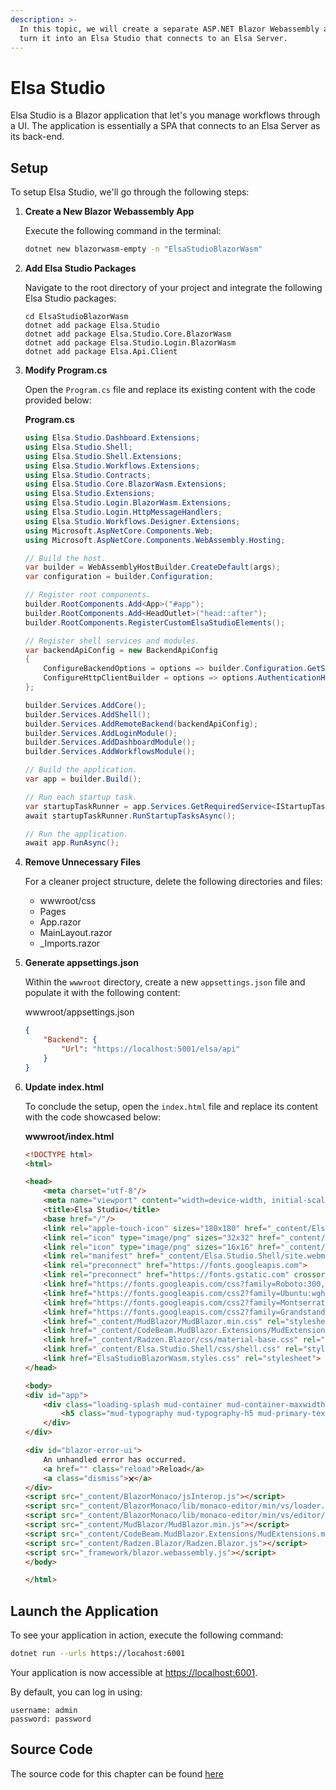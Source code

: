 ```yaml
---
description: >-
  In this topic, we will create a separate ASP.NET Blazor Webassembly app and
  turn it into an Elsa Studio that connects to an Elsa Server.
---
```


# Elsa Studio

Elsa Studio is a Blazor application that let's you manage workflows through a UI. The application is essentially a SPA that connects to an Elsa Server as its back-end.

## Setup﻿ <a href="#setup" id="setup"></a>

To setup Elsa Studio, we'll go through the following steps:

1.  **Create a New Blazor Webassembly App**

    Execute the following command in the terminal:

    ```bash
    dotnet new blazorwasm-empty -n "ElsaStudioBlazorWasm"
    ```
2.  **Add Elsa Studio Packages**

    Navigate to the root directory of your project and integrate the following Elsa Studio packages:

    ```
    cd ElsaStudioBlazorWasm
    dotnet add package Elsa.Studio
    dotnet add package Elsa.Studio.Core.BlazorWasm
    dotnet add package Elsa.Studio.Login.BlazorWasm
    dotnet add package Elsa.Api.Client
    ```
3.  **Modify Program.cs**

    Open the `Program.cs` file and replace its existing content with the code provided below:

    **Program.cs**

    ```csharp
    using Elsa.Studio.Dashboard.Extensions;
    using Elsa.Studio.Shell;
    using Elsa.Studio.Shell.Extensions;
    using Elsa.Studio.Workflows.Extensions;
    using Elsa.Studio.Contracts;
    using Elsa.Studio.Core.BlazorWasm.Extensions;
    using Elsa.Studio.Extensions;
    using Elsa.Studio.Login.BlazorWasm.Extensions;
    using Elsa.Studio.Login.HttpMessageHandlers;
    using Elsa.Studio.Workflows.Designer.Extensions;
    using Microsoft.AspNetCore.Components.Web;
    using Microsoft.AspNetCore.Components.WebAssembly.Hosting;

    // Build the host.
    var builder = WebAssemblyHostBuilder.CreateDefault(args);
    var configuration = builder.Configuration;

    // Register root components.
    builder.RootComponents.Add<App>("#app");
    builder.RootComponents.Add<HeadOutlet>("head::after");
    builder.RootComponents.RegisterCustomElsaStudioElements();

    // Register shell services and modules.
    var backendApiConfig = new BackendApiConfig
    {
        ConfigureBackendOptions = options => builder.Configuration.GetSection("Backend").Bind(options),
        ConfigureHttpClientBuilder = options => options.AuthenticationHandler = typeof(AuthenticatingApiHttpMessageHandler)
    };

    builder.Services.AddCore();
    builder.Services.AddShell();
    builder.Services.AddRemoteBackend(backendApiConfig);
    builder.Services.AddLoginModule();
    builder.Services.AddDashboardModule();
    builder.Services.AddWorkflowsModule();

    // Build the application.
    var app = builder.Build();

    // Run each startup task.
    var startupTaskRunner = app.Services.GetRequiredService<IStartupTaskRunner>();
    await startupTaskRunner.RunStartupTasksAsync();

    // Run the application.
    await app.RunAsync();
    ```
4.  **Remove Unnecessary Files**

    For a cleaner project structure, delete the following directories and files:

    * wwwroot/css
    * Pages
    * App.razor
    * MainLayout.razor
    * \_Imports.razor
5.  **Generate appsettings.json**

    Within the `wwwroot` directory, create a new `appsettings.json` file and populate it with the following content:

    wwwroot/appsettings.json

    ```json
    {
        "Backend": {
            "Url": "https://localhost:5001/elsa/api"
        }
    }
    ```
6.  **Update index.html**

    To conclude the setup, open the `index.html` file and replace its content with the code showcased below:

    **wwwroot/index.html**

    ```html
    <!DOCTYPE html>
    <html>

    <head>
        <meta charset="utf-8"/>
        <meta name="viewport" content="width=device-width, initial-scale=1.0, maximum-scale=1.0, user-scalable=no"/>
        <title>Elsa Studio</title>
        <base href="/"/>
        <link rel="apple-touch-icon" sizes="180x180" href="_content/Elsa.Studio.Shell/apple-touch-icon.png">
        <link rel="icon" type="image/png" sizes="32x32" href="_content/Elsa.Studio.Shell/favicon-32x32.png">
        <link rel="icon" type="image/png" sizes="16x16" href="_content/Elsa.Studio.Shell/favicon-16x16.png">
        <link rel="manifest" href="_content/Elsa.Studio.Shell/site.webmanifest">
        <link rel="preconnect" href="https://fonts.googleapis.com">
        <link rel="preconnect" href="https://fonts.gstatic.com" crossorigin>
        <link href="https://fonts.googleapis.com/css?family=Roboto:300,400,500,700&display=swap" rel="stylesheet" />
        <link href="https://fonts.googleapis.com/css2?family=Ubuntu:wght@300;400;500;700&display=swap" rel="stylesheet">
        <link href="https://fonts.googleapis.com/css2?family=Montserrat:wght@400;500;600;700&display=swap" rel="stylesheet">
        <link href="https://fonts.googleapis.com/css2?family=Grandstander:wght@100&display=swap" rel="stylesheet">
        <link href="_content/MudBlazor/MudBlazor.min.css" rel="stylesheet" />
        <link href="_content/CodeBeam.MudBlazor.Extensions/MudExtensions.min.css" rel="stylesheet" />
        <link href="_content/Radzen.Blazor/css/material-base.css" rel="stylesheet" >
        <link href="_content/Elsa.Studio.Shell/css/shell.css" rel="stylesheet">
        <link href="ElsaStudioBlazorWasm.styles.css" rel="stylesheet">
    </head>

    <body>
    <div id="app">
        <div class="loading-splash mud-container mud-container-maxwidth-false">
            <h5 class="mud-typography mud-typography-h5 mud-primary-text my-6">Loading...</h5>
        </div>
    </div>

    <div id="blazor-error-ui">
        An unhandled error has occurred.
        <a href="" class="reload">Reload</a>
        <a class="dismiss">🗙</a>
    </div>
    <script src="_content/BlazorMonaco/jsInterop.js"></script>
    <script src="_content/BlazorMonaco/lib/monaco-editor/min/vs/loader.js"></script>
    <script src="_content/BlazorMonaco/lib/monaco-editor/min/vs/editor/editor.main.js"></script>
    <script src="_content/MudBlazor/MudBlazor.min.js"></script>
    <script src="_content/CodeBeam.MudBlazor.Extensions/MudExtensions.min.js"></script>
    <script src="_content/Radzen.Blazor/Radzen.Blazor.js"></script>
    <script src="_framework/blazor.webassembly.js"></script>
    </body>

    </html>
    ```

## Launch the Application﻿ <a href="#run-application" id="run-application"></a>

To see your application in action, execute the following command:

```bash
dotnet run --urls https://locahost:6001
```

Your application is now accessible at [https://localhost:6001](https://localhost:6001/).

By default, you can log in using:

```
username: admin
password: password
```

## Source Code﻿ <a href="#source-code" id="source-code"></a>

The source code for this chapter can be found [here](https://github.com/elsa-workflows/elsa-guides/tree/main/src/installation/elsa-studio/ElsaStudioBlazorWasm)
